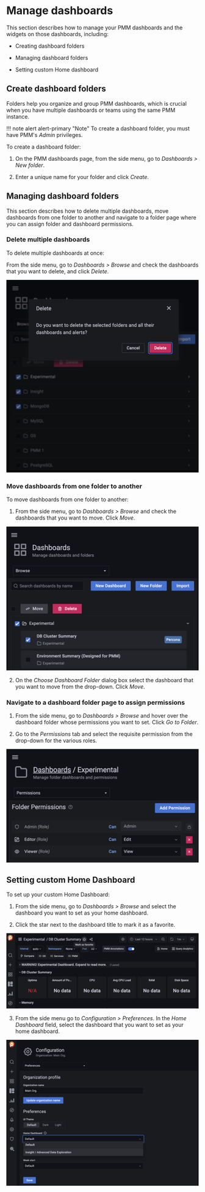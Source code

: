 # Manage dashboards


This section describes how to manage your PMM dashboards and the widgets on those dashboards, including:

- Creating dashboard folders

- Managing dashboard folders

- Setting custom Home dashboard


## Create dashboard folders

Folders help you organize and group PMM dashboards, which is crucial when you have multiple dashboards or teams using the same PMM instance.

!!! note alert alert-primary "Note"
    To create a dashboard folder, you must have PMM's *Admin* privileges.

To create a dashboard folder:

1. On the PMM dashboards page, from the side menu, go to <i class="uil uil-plus"></i> *Dashboards > New folder*.

2. Enter a unique name for your folder and click *Create*.


## Managing dashboard folders

This section describes how to delete multiple dashboards, move dashboards from one folder to another and navigate to a folder page where you can assign folder and dashboard permissions.

### Delete multiple dashboards

To delete multiple dashboards at once:

From the side menu, go to <i class="uil uil-apps"></i> *Dashboards > Browse* and check the dashboards that you want to delete, and click *Delete*.




![!image](../../_images/PMM_Delete_multiple_dashbaords.png)

### Move dashboards from one folder to another

To move dashboards from one folder to another:

1. From the side menu, go to <i class="uil uil-apps"></i> *Dashboards > Browse* and check the dashboards that you want to move. Click *Move*.

![!image](../../_images/PMM_Move_dashbaords.png)

2. On the *Choose Dashboard Folder* dialog box select the dashboard that you want to move from the drop-down. Click *Move*.


### Navigate to a dashboard folder page to assign permissions

1. From the side menu, go to <i class="uil uil-apps"></i> *Dashboards > Browse* and hover over the dashboard folder whose permissions you want to set. Click *Go to Folder*.

2. Go to the *Permissions* tab and select the requisite permission from the drop-down for the various roles.


![!image](../../_images/PMM_Permissions_dashbaords_folder.png)


## Setting custom Home Dashboard

To set up your custom Home Dashboard:

1. From the side menu, go to <i class="uil uil-apps"></i> *Dashboards > Browse* and select the dashboard you want to set as your home dashboard.

2. Click the star next to the dashboard title to mark it as a favorite.


![!image](../../_images/PMM_click_to_add_favorite_dashbaord.png)



3. From the side menu go to <i class="uil uil-cog"></i> *Configuration > Preferences*. In the *Home Dashboard* field, select the dashboard that you want to set as your home dashboard. 


![!image](../../_images/PMM_set_home_dashboard.png)




